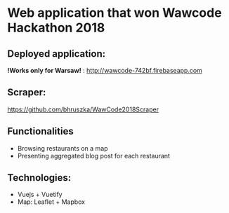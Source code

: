 # Web application that won Wawcode Hackathon 2018

## Deployed application:
<b>!Works only for Warsaw!</b> : http://wawcode-742bf.firebaseapp.com

## Scraper:
https://github.com/bhruszka/WawCode2018Scraper

## Functionalities
- Browsing restaurants on a map
- Presenting aggregated blog post for each restaurant

## Technologies:
- Vuejs + Vuetify
- Map: Leaflet + Mapbox
